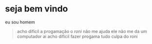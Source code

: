 # seja bem vindo 
eu sou homem
>acho dificil a progamação o *roni* não me ajuda
>ele não me da um computador ai acho dificil fazer progama
>tudo culpa do roni
